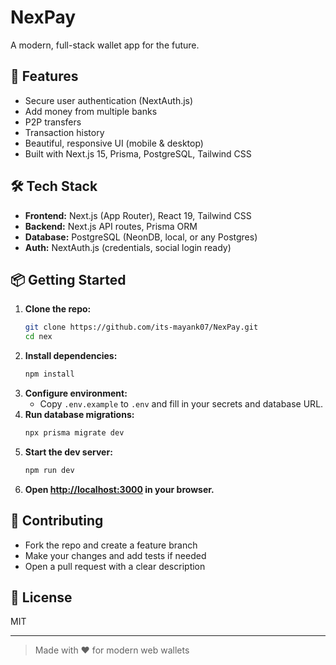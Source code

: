 # NexPay

A modern, full-stack wallet app for the future.

## 🚀 Features
- Secure user authentication (NextAuth.js)
- Add money from multiple banks
- P2P transfers
- Transaction history
- Beautiful, responsive UI (mobile & desktop)
- Built with Next.js 15, Prisma, PostgreSQL, Tailwind CSS

## 🛠️ Tech Stack
- **Frontend:** Next.js (App Router), React 19, Tailwind CSS
- **Backend:** Next.js API routes, Prisma ORM
- **Database:** PostgreSQL (NeonDB, local, or any Postgres)
- **Auth:** NextAuth.js (credentials, social login ready)

## 📦 Getting Started

1. **Clone the repo:**
   ```sh
   git clone https://github.com/its-mayank07/NexPay.git
   cd nex
   ```
2. **Install dependencies:**
   ```sh
   npm install
   ```
3. **Configure environment:**
   - Copy `.env.example` to `.env` and fill in your secrets and database URL.
4. **Run database migrations:**
   ```sh
   npx prisma migrate dev
   ```
5. **Start the dev server:**
   ```sh
   npm run dev
   ```
6. **Open [http://localhost:3000](http://localhost:3000) in your browser.**

## 📝 Contributing
- Fork the repo and create a feature branch
- Make your changes and add tests if needed
- Open a pull request with a clear description

## 📄 License
MIT

---

> Made with ❤️ for modern web wallets
